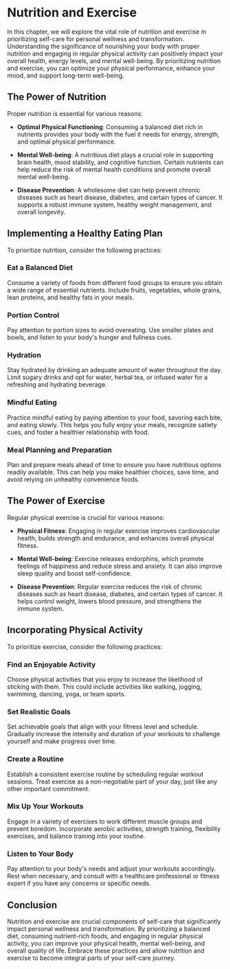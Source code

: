 Nutrition and Exercise
===============================

In this chapter, we will explore the vital role of nutrition and exercise in prioritizing self-care for personal wellness and transformation. Understanding the significance of nourishing your body with proper nutrition and engaging in regular physical activity can positively impact your overall health, energy levels, and mental well-being. By prioritizing nutrition and exercise, you can optimize your physical performance, enhance your mood, and support long-term well-being.

The Power of Nutrition
----------------------

Proper nutrition is essential for various reasons:

* **Optimal Physical Functioning**: Consuming a balanced diet rich in nutrients provides your body with the fuel it needs for energy, strength, and optimal physical performance.

* **Mental Well-being**: A nutritious diet plays a crucial role in supporting brain health, mood stability, and cognitive function. Certain nutrients can help reduce the risk of mental health conditions and promote overall mental well-being.

* **Disease Prevention**: A wholesome diet can help prevent chronic diseases such as heart disease, diabetes, and certain types of cancer. It supports a robust immune system, healthy weight management, and overall longevity.

Implementing a Healthy Eating Plan
----------------------------------

To prioritize nutrition, consider the following practices:

### Eat a Balanced Diet

Consume a variety of foods from different food groups to ensure you obtain a wide range of essential nutrients. Include fruits, vegetables, whole grains, lean proteins, and healthy fats in your meals.

### Portion Control

Pay attention to portion sizes to avoid overeating. Use smaller plates and bowls, and listen to your body's hunger and fullness cues.

### Hydration

Stay hydrated by drinking an adequate amount of water throughout the day. Limit sugary drinks and opt for water, herbal tea, or infused water for a refreshing and hydrating beverage.

### Mindful Eating

Practice mindful eating by paying attention to your food, savoring each bite, and eating slowly. This helps you fully enjoy your meals, recognize satiety cues, and foster a healthier relationship with food.

### Meal Planning and Preparation

Plan and prepare meals ahead of time to ensure you have nutritious options readily available. This can help you make healthier choices, save time, and avoid relying on unhealthy convenience foods.

The Power of Exercise
---------------------

Regular physical exercise is crucial for various reasons:

* **Physical Fitness**: Engaging in regular exercise improves cardiovascular health, builds strength and endurance, and enhances overall physical fitness.

* **Mental Well-being**: Exercise releases endorphins, which promote feelings of happiness and reduce stress and anxiety. It can also improve sleep quality and boost self-confidence.

* **Disease Prevention**: Regular exercise reduces the risk of chronic diseases such as heart disease, diabetes, and certain types of cancer. It helps control weight, lowers blood pressure, and strengthens the immune system.

Incorporating Physical Activity
-------------------------------

To prioritize exercise, consider the following practices:

### Find an Enjoyable Activity

Choose physical activities that you enjoy to increase the likelihood of sticking with them. This could include activities like walking, jogging, swimming, dancing, yoga, or team sports.

### Set Realistic Goals

Set achievable goals that align with your fitness level and schedule. Gradually increase the intensity and duration of your workouts to challenge yourself and make progress over time.

### Create a Routine

Establish a consistent exercise routine by scheduling regular workout sessions. Treat exercise as a non-negotiable part of your day, just like any other important commitment.

### Mix Up Your Workouts

Engage in a variety of exercises to work different muscle groups and prevent boredom. Incorporate aerobic activities, strength training, flexibility exercises, and balance training into your routine.

### Listen to Your Body

Pay attention to your body's needs and adjust your workouts accordingly. Rest when necessary, and consult with a healthcare professional or fitness expert if you have any concerns or specific needs.

Conclusion
----------

Nutrition and exercise are crucial components of self-care that significantly impact personal wellness and transformation. By prioritizing a balanced diet, consuming nutrient-rich foods, and engaging in regular physical activity, you can improve your physical health, mental well-being, and overall quality of life. Embrace these practices and allow nutrition and exercise to become integral parts of your self-care journey.


